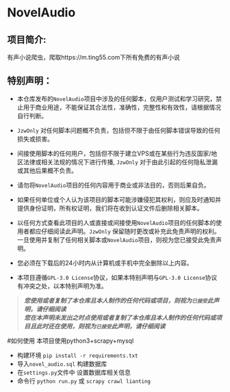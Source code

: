 # NovelAudio

## 项目简介:
有声小说爬虫，爬取https://m.ting55.com下所有免费的有声小说

## 特别声明：

* 本仓库发布的`NovelAudio`项目中涉及的任何脚本，仅用户测试和学习研究，禁止用于商业用途，不能保证其合法性，准确性，完整性和有效性，请根据情况自行判断。

* `JzwOnly` 对任何脚本问题概不负责，包括但不限于由任何脚本错误导致的任何损失或损害。

* 间接使用脚本的任何用户，包括但不限于建立VPS或在某些行为违反国家/地区法律或相关法规的情况下进行传播, `JzwOnly` 对于由此引起的任何隐私泄漏或其他后果概不负责。

* 请勿将`NovelAudio`项目的任何内容用于商业或非法目的，否则后果自负。

* 如果任何单位或个人认为该项目的脚本可能涉嫌侵犯其权利，则应及时通知并提供身份证明，所有权证明，我们将在收到认证文件后删除相关脚本。

* 以任何方式查看此项目的人或直接或间接使用`NovelAudio`项目的任何脚本的使用者都应仔细阅读此声明。`JzwOnly` 保留随时更改或补充此免责声明的权利。一旦使用并复制了任何相关脚本或`NovelAudio`项目，则视为您已接受此免责声明。
  
* 您必须在下载后的24小时内从计算机或手机中完全删除以上内容。  

* 本项目遵循`GPL-3.0 License`协议，如果本特别声明与`GPL-3.0 License`协议有冲突之处，以本特别声明为准。

> ***您使用或者复制了本仓库且本人制作的任何代码或项目，则视为`已接受`此声明，请仔细阅读***  
> ***您在本声明未发出之时点使用或者复制了本仓库且本人制作的任何代码或项目且此时还在使用，则视为`已接受`此声明，请仔细阅读***

#如何使用
本项目使用python3+scrapy+mysql
* 构建环境 `pip install -r requirements.txt`
* 导入`novel_audio.sql` 构建数据库
* 在`settings.py`文件中 设置数据库相关信息
* 命令行 `python run.py` 或 `scrapy crawl lianting`